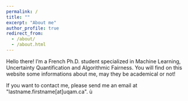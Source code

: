 ```yaml
---
permalink: /
title: ""
excerpt: "About me"
author_profile: true
redirect_from: 
  - /about/
  - /about.html
---
```


Hello there! I’m a French Ph.D. student specialized in Machine Learning, Uncertainty Quantification and Algorithmic Fairness. You will find on this website some informations about me, may they be academical or not!

If you want to contact me, please send me an email at "lastname.firstname\[at\]uqam.ca". ù